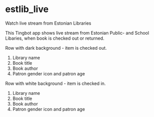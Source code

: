 # estlib_live
Watch live stream from Estonian Libraries

This Tingbot app shows live stream from Estonian Public- and School Libaries, when book is checked out or returned.

Row with dark background - item is checked out.
1) Library name
2) Book title
3) Book author
4) Patron gender icon and patron age

Row with white background - item is checked in.
1) Library name
2) Book title
3) Book author
4) Patron gender icon and patron age



